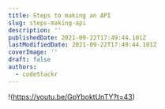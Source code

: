 ```yaml
---
title: Steps to making an API
slug: steps-making-api
description: ''
publishedDate: 2021-09-22T17:49:44.101Z
lastModifiedDate: 2021-09-22T17:49:44.101Z
coverImage: ''
draft: false
authors:
  - codeStackr
---
```


!(https://youtu.be/GpYboktUnTY?t=43)
